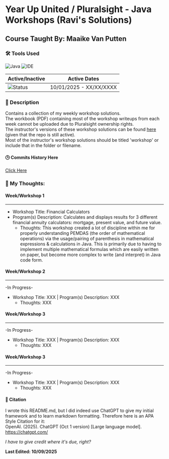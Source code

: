 # Year Up United / Pluralsight - Java Workshops (Ravi's Solutions)
## Course Taught By: Maaike Van Putten

### 🛠️ Tools Used
![Java](https://img.shields.io/badge/language-Java-blue.svg)
![IDE](https://img.shields.io/badge/IDE-IntelliJ-orange)

| Active/Inactive | Active Dates |
| --- | --- |
| ![Status](https://img.shields.io/badge/status-active-brightgreen) | 10/01/2025 - XX/XX/XXXX|

### 📝 Description
Contains a collection of my weekly workshop solutions. <br>
The workbook (PDF) containing most of the workshop writeups from each week cannot be uploaded due to Pluralsight ownership rights. <br>
The instructor's versions of these workshop solutions can be found [here](https://github.com/BrightBoost/learningjava/tree/main/src/main/java/com/pluralsight) (given that the repo is still active). <br>
Most of the instructor's workshop solutions should be titled 'workshop' or include that in the folder or filename. <br>

#### 🕒 Commits History Here<br>
[Click Here](https://github.com/gitraspigner/workshops/commits/master) <br>

### 💭 My Thoughts: <br>
#### Week/Workshop 1
---
- Workshop Title: Financial Calculators
- Program(s) Description: Calculates and displays results for 3 different financial annuity calculators: mortgage, present value, and future value.
  - Thoughts: This workshop created a lot of discipline within me for properly understanding PEMDAS (the order of mathematical operations) via the usage/pairing of parenthesis in mathematical expressions & calculations in Java. This is primarily due to having to implement multiple mathematical formulas which are easily written on paper, but become more complex to write (and interpret) in Java code form.
#### Week/Workshop 2
---
-In Progress-
- Workshop Title: XXX | Program(s) Description: XXX
  - Thoughts: XXX
#### Week/Workshop 3
---
-In Progress-
- Workshop Title: XXX | Program(s) Description: XXX
  - Thoughts: XXX
#### Week/Workshop 3
---
-In Progress-
- Workshop Title: XXX | Program(s) Description: XXX
  - Thoughts: XXX

#### 🔖 Citation
I wrote this README.md, but I did indeed use ChatGPT to give my initial framework and to learn markdown formatting. Therefore here is an APA Style Citation for it:  <br>
OpenAI. (2025). ChatGPT (Oct 1 version) [Large language model]. https://chatgpt.com/ <br>

*I have to give credit where it's due, right?* <br>

**Last Edited: 10/09/2025**
